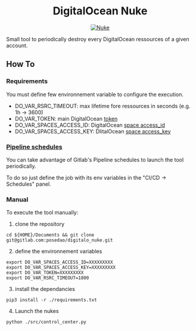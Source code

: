 <h1 align="center">DigitalOcean Nuke</h1>
<p align="center">
<a href=""><img src="https://media.giphy.com/media/uSHMDTUL7lKso/giphy.gif" alt="Nuke"></a>

Small tool to periodically destroy every DigitalOcean ressources of a given account.

## How To

### Requirements

You must define few environnement variable to configure the execution.

- DO_VAR_RSRC_TIMEOUT: max lifetime fore ressources in seconds (e.g. 1h -> 3600)
- DO_VAR_TOKEN: main DigitalOcean [token](https://www.digitalocean.com/docs/api/create-personal-access-token/)
- DO_VAR_SPACES_ACCESS_ID: DigitalOcean [space access_id](https://www.digitalocean.com/community/tutorials/how-to-create-a-digitalocean-space-and-api-key)
- DO_VAR_SPACES_ACCESS_KEY: DIitalOcean [space access_key](https://www.digitalocean.com/community/tutorials/how-to-create-a-digitalocean-space-and-api-key)

### [Pipeline schedules](https://docs.gitlab.com/ee/user/project/pipelines/schedules.html)

You can take advantage of Gitlab's Pipeline schedules to launch the tool periodically.

To do so just define the job  with its env variables in the "CI/CD -> Schedules" panel.

### Manual
To execute the tool manually:
1. clone the repository
```
cd ${HOME}/Documents && git clone git@gitlab.com:posedao/digitalo_nuke.git
```
2. define the environnement variables
```
export DO_VAR_SPACES_ACCESS_ID=XXXXXXXXX
export DO_VAR_SPACES_ACCESS_KEY=XXXXXXXXX
export DO_VAR_TOKEN=XXXXXXXXX
export DO_VAR_RSRC_TIMEOUT=1800

```
3. install the dependancies
```
pip3 install -r ./requirements.txt
```
4. Launch the nukes
```
python ./src/control_center.py
```
